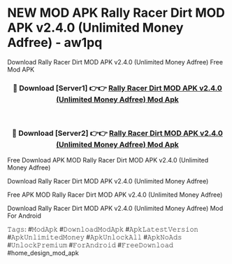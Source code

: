 # NEW MOD APK Rally Racer Dirt MOD APK v2.4.0 (Unlimited Money Adfree) - aw1pq
Download Rally Racer Dirt MOD APK v2.4.0 (Unlimited Money Adfree) Free Mod APK

<div align="center">
<h3>🔴 Download [Server1] 👉👉 <a href="https://apk-comot.site?title=Rally_Racer_Dirt_MOD_APK_v2.4.0_(Unlimited_Money_Adfree)">Rally Racer Dirt MOD APK v2.4.0 (Unlimited Money Adfree) Mod Apk</a></h3><br>

<h3>🔴 Download [Server2] 👉👉 <a href="https://apk-comot.site?title=Rally_Racer_Dirt_MOD_APK_v2.4.0_(Unlimited_Money_Adfree)">Rally Racer Dirt MOD APK v2.4.0 (Unlimited Money Adfree) Mod Apk</a></h3>
</div>


Free Download APK MOD Rally Racer Dirt MOD APK v2.4.0 (Unlimited Money Adfree)

Download Rally Racer Dirt MOD APK v2.4.0 (Unlimited Money Adfree) 

Free APK MOD Rally Racer Dirt MOD APK v2.4.0 (Unlimited Money Adfree) 

Download Rally Racer Dirt MOD APK v2.4.0 (Unlimited Money Adfree) Mod For Android

𝚃𝚊𝚐𝚜: #𝙼𝚘𝚍𝙰𝚙𝚔 #𝙳𝚘𝚠𝚗𝚕𝚘𝚊𝚍𝙼𝚘𝚍𝙰𝚙𝚔 #𝙰𝚙𝚔𝙻𝚊𝚝𝚎𝚜𝚝𝚅𝚎𝚛𝚜𝚒𝚘𝚗 #𝙰𝚙𝚔𝚄𝚗𝚕𝚒𝚖𝚒𝚝𝚎𝚍𝙼𝚘𝚗𝚎𝚢 #𝙰𝚙𝚔𝚄𝚗𝚕𝚘𝚌𝚔𝙰𝚕𝚕 #𝙰𝚙𝚔𝙽𝚘𝙰𝚍𝚜 #𝚄𝚗𝚕𝚘𝚌𝚔𝙿𝚛𝚎𝚖𝚒𝚞𝚖 #𝙵𝚘𝚛𝙰𝚗𝚍𝚛𝚘𝚒𝚍 #𝙵𝚛𝚎𝚎𝙳𝚘𝚠𝚗𝚕𝚘𝚊𝚍 #home_design_mod_apk